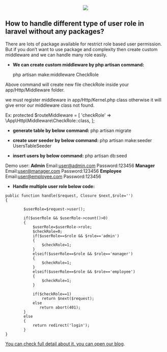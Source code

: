 <p align="center"><img src="https://laravel.com/assets/img/components/logo-laravel.svg"></p>


## How to handle different type of user role in laravel without any packages?

There are lots of package available for restrict role based user permission. But if you don’t want to use package and complexity then create custom middleware and we can handle many role easily.

- **We can create custom middleware by php artisan command:**
	
	php artisan make:middleware CheckRole

Above command will create new file checkRole inside your app/Http/Middleware folder.

we must register middleware in app/Http/Kernel.php class otherwise it will give error our middleware class not found.


Ex:
	protected $routeMiddleware = [
        'checkRole' => \App\Http\Middleware\CheckRole::class,
 	];


 - **generate table by below command:**
    php artisan migrate

- **create user seeder by below command:**
    php artisan make:seeder UsersTableSeeder

- **insert users by below command:**
    php artisan db:seed

Demo user:
**Admin**
    Email:user@admin.com
    Password:123456
**Manager**
    Email:user@manager.com
    Password:123456
**Employee**
    Email:user@employee.com
    Password:123456


- **Handle multiple user role below code:**

```
public function handle($request, Closure $next,$role='')
{

        $userRole=$request->user();

        if($userRole && $userRole->count()>0)
        {
            $userRole=$userRole->role;
            $checkRole=0;
            if($userRole==$role && $role=='admin')
            {
                $checkRole=1;
            }
            elseif($userRole==$role && $role=='manager')
            {
                $checkRole=1;
            }
            elseif($userRole==$role && $role=='employee')
            {
                $checkRole=1;
            }
            
            if($checkRole==1)
                return $next($request);
            else
               return abort(401);
        }
        else
        {
            return redirect('login');
        }
}
```

[You can check full detail about it. you can open our blog](https://github.com/logisticinfotech/laravel-user-role-base-permision-without-any-package).

